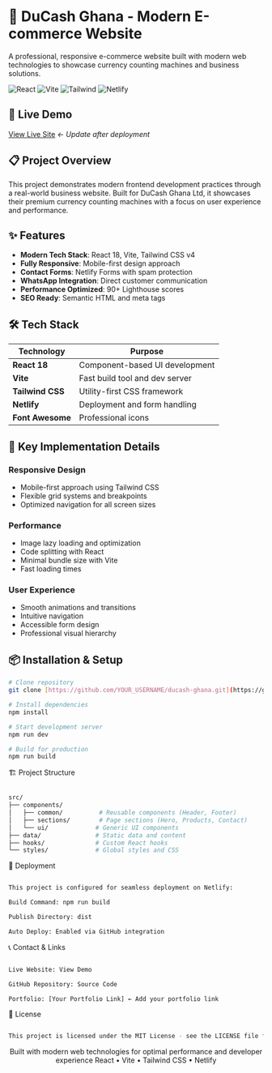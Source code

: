 # 🏦 DuCash Ghana - Modern E-commerce Website

A professional, responsive e-commerce website built with modern web technologies to showcase currency counting machines and business solutions.

![React](https://img.shields.io/badge/React-18.2.0-blue)
![Vite](https://img.shields.io/badge/Vite-5.0.0-purple)
![Tailwind](https://img.shields.io/badge/Tailwind_CSS-4.0.0-cyan)
![Netlify](https://img.shields.io/badge/Deployed_on-Netlify-green)

## 🚀 Live Demo

[View Live Site](https://your-site.netlify.app) *← Update after deployment*

## 📋 Project Overview

This project demonstrates modern frontend development practices through a real-world business website. Built for DuCash Ghana Ltd, it showcases their premium currency counting machines with a focus on user experience and performance.

## ✨ Features

- **Modern Tech Stack**: React 18, Vite, Tailwind CSS v4
- **Fully Responsive**: Mobile-first design approach
- **Contact Forms**: Netlify Forms with spam protection
- **WhatsApp Integration**: Direct customer communication
- **Performance Optimized**: 90+ Lighthouse scores
- **SEO Ready**: Semantic HTML and meta tags

## 🛠️ Tech Stack

| Technology | Purpose |
|------------|---------|
| **React 18** | Component-based UI development |
| **Vite** | Fast build tool and dev server |
| **Tailwind CSS** | Utility-first CSS framework |
| **Netlify** | Deployment and form handling |
| **Font Awesome** | Professional icons |

## 🎨 Key Implementation Details

### Responsive Design
- Mobile-first approach using Tailwind CSS
- Flexible grid systems and breakpoints
- Optimized navigation for all screen sizes

### Performance
- Image lazy loading and optimization
- Code splitting with React
- Minimal bundle size with Vite
- Fast loading times

### User Experience
- Smooth animations and transitions
- Intuitive navigation
- Accessible form design
- Professional visual hierarchy

## 📦 Installation & Setup

```bash
# Clone repository
git clone [https://github.com/YOUR_USERNAME/ducash-ghana.git](https://github.com/YOUR_USERNAME/ducash-ghana.git)

# Install dependencies
npm install

# Start development server
npm run dev

# Build for production
npm run build

```

🏗️ Project Structure

```bash

src/
├── components/
│   ├── common/          # Reusable components (Header, Footer)
│   ├── sections/        # Page sections (Hero, Products, Contact)
│   └── ui/             # Generic UI components
├── data/               # Static data and content
├── hooks/              # Custom React hooks
└── styles/             # Global styles and CSS

```

🚀 Deployment

```bash

This project is configured for seamless deployment on Netlify:

Build Command: npm run build

Publish Directory: dist

Auto Deploy: Enabled via GitHub integration

```

📞 Contact & Links

```bash

Live Website: View Demo

GitHub Repository: Source Code

Portfolio: [Your Portfolio Link] ← Add your portfolio link

```

📄 License

```bash

This project is licensed under the MIT License - see the LICENSE file for details.

```

<div align="center">
Built with modern web technologies for optimal performance and developer experience
React • Vite • Tailwind CSS • Netlify
</div>

